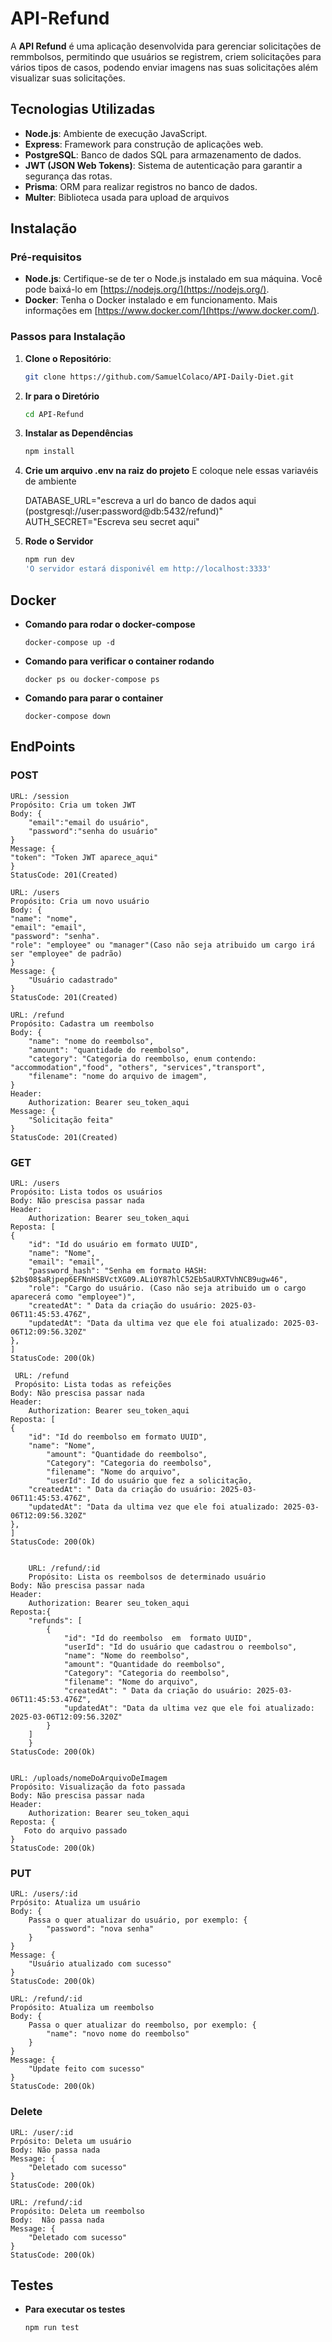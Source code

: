 # API-Refund

A **API Refund** é uma aplicação desenvolvida para gerenciar solicitações de remmbolsos, permitindo que usuários se registrem, criem solicitações para vários tipos de casos, podendo enviar imagens nas suas solicitações além visualizar suas solicitações.

## Tecnologias Utilizadas

- **Node.js**: Ambiente de execução JavaScript.
- **Express**: Framework para construção de aplicações web.
- **PostgreSQL**: Banco de dados SQL para armazenamento de dados.
- **JWT (JSON Web Tokens)**: Sistema de autenticação para garantir a segurança das rotas.
- **Prisma**: ORM para realizar registros no banco de dados.
- **Multer**: Biblioteca usada para upload de arquivos

## Instalação

### Pré-requisitos

- **Node.js**: Certifique-se de ter o Node.js instalado em sua máquina. Você pode baixá-lo em [https://nodejs.org/](https://nodejs.org/).
- **Docker**: Tenha o Docker instalado e em funcionamento. Mais informações em [https://www.docker.com/](https://www.docker.com/).

### Passos para Instalação

1. **Clone o Repositório**:
   ```bash
   git clone https://github.com/SamuelColaco/API-Daily-Diet.git

2. **Ir para o Diretório**
    ```bash
    cd API-Refund
3. **Instalar as Dependências**
    ```bash
    npm install
4. **Crie um arquivo .env na raiz do projeto**
    E coloque nele essas variavéis de ambiente

    DATABASE_URL="escreva a url do banco de dados aqui (postgresql://user:password@db:5432/refund)"
    AUTH_SECRET="Escreva seu secret aqui"
5. **Rode o Servidor**
    ```bash
    npm run dev
    'O servidor estará disponivél em http://localhost:3333'

## Docker

- **Comando para rodar o docker-compose**
    ```docker
    docker-compose up -d
- **Comando para verificar o container rodando**
    ```docker
    docker ps ou docker-compose ps
- **Comando para parar o container**
    ```docker
    docker-compose down

## EndPoints

### POST
    URL: /session
    Propósito: Cria um token JWT
    Body: {
        "email":"email do usuário",
        "password":"senha do usuário"
    }
    Message: {
	"token": "Token JWT aparece_aqui"
    }
    StatusCode: 201(Created)

    URL: /users
    Propósito: Cria um novo usuário
    Body: {
	"name": "nome",
	"email": "email",
	"password": "senha".
    "role": "employee" ou "manager"(Caso não seja atribuido um cargo irá ser "employee" de padrão)
    }
    Message: {
        "Usuário cadastrado"
    }
    StatusCode: 201(Created)

    URL: /refund
    Propósito: Cadastra um reembolso
    Body: {
        "name": "nome do reembolso",
        "amount": "quantidade do reembolso",
        "category": "Categoria do reembolso, enum contendo: "accommodation","food", "others", "services","transport",
        "filename": "nome do arquivo de imagem",
    }
    Header: 
        Authorization: Bearer seu_token_aqui
    Message: {
        "Solicitação feita"
    }
    StatusCode: 201(Created)

### GET
    URL: /users
    Propósito: Lista todos os usuários
    Body: Não prescisa passar nada
    Header: 
        Authorization: Bearer seu_token_aqui
    Reposta: [
	{
		"id": "Id do usuário em formato UUID",
		"name": "Nome",
		"email": "email",
		"password_hash": "Senha em formato HASH: $2b$08$aRjpep6EFNnHSBVctXG09.ALi0Y87hlC52Eb5aURXTVhNCB9ugw46",
		"role": "Cargo do usuário. (Caso não seja atribuido um o cargo aparecerá como "employee")",
		"createdAt": " Data da criação do usuário: 2025-03-06T11:45:53.476Z",
		"updatedAt": "Data da ultima vez que ele foi atualizado: 2025-03-06T12:09:56.320Z"
	},
    ]
    StatusCode: 200(Ok)

     URL: /refund
     Propósito: Lista todas as refeições
    Body: Não prescisa passar nada
    Header: 
        Authorization: Bearer seu_token_aqui
    Reposta: [
	{
		"id": "Id do reembolso em formato UUID",
		"name": "Nome",
            "amount": "Quantidade do reembolso",
            "Category": "Categoria do reembolso",
            "filename": "Nome do arquivo",
            "userId": Id do usuário que fez a solicitação,
		"createdAt": " Data da criação do usuário: 2025-03-06T11:45:53.476Z",
		"updatedAt": "Data da ultima vez que ele foi atualizado: 2025-03-06T12:09:56.320Z"
	},
    ]
    StatusCode: 200(Ok)


        URL: /refund/:id
        Propósito: Lista os reembolsos de determinado usuário
    Body: Não prescisa passar nada
    Header: 
        Authorization: Bearer seu_token_aqui
    Reposta:{
        "refunds": [
            {
                "id": "Id do reembolso  em  formato UUID",
                "userId": "Id do usuário que cadastrou o reembolso",
                "name": "Nome do reembolso",
                "amount": "Quantidade do reembolso",
                "Category": "Categoria do reembolso",
                "filename": "Nome do arquivo",
                "createdAt": " Data da criação do usuário: 2025-03-06T11:45:53.476Z",
		        "updatedAt": "Data da ultima vez que ele foi atualizado: 2025-03-06T12:09:56.320Z"
            }
        ]      
        }
    StatusCode: 200(Ok)


    URL: /uploads/nomeDoArquivoDeImagem
    Propósito: Visualização da foto passada
    Body: Não prescisa passar nada
    Header: 
        Authorization: Bearer seu_token_aqui
    Reposta: {
       Foto do arquivo passado
    }
    StatusCode: 200(Ok)


### PUT

    URL: /users/:id
    Prpósito: Atualiza um usuário
    Body: {
        Passa o quer atualizar do usuário, por exemplo: {
	        "password": "nova senha"
        }
    }
    Message: {
        "Usuário atualizado com sucesso"
    }
    StatusCode: 200(Ok)

    URL: /refund/:id
    Propósito: Atualiza um reembolso
    Body: {
        Passa o quer atualizar do reembolso, por exemplo: {
	        "name": "novo nome do reembolso"
        }
    }
    Message: {
        "Update feito com sucesso"
    }
    StatusCode: 200(Ok)

    
### Delete

    URL: /user/:id
    Prpósito: Deleta um usuário
    Body: Não passa nada
    Message: {
        "Deletado com sucesso"
    }
    StatusCode: 200(Ok)

    URL: /refund/:id
    Propósito: Deleta um reembolso
    Body:  Não passa nada
    Message: {
        "Deletado com sucesso"
    }
    StatusCode: 200(Ok)



## Testes

- **Para executar os testes**
    ```bash
    npm run test
